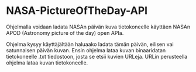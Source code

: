 # NASA-PictureOfTheDay-API

Ohjelmalla voidaan ladata NASAn päivän kuva tietokoneelle käyttäen NASAn APOD (Astronomy picture of the day) open APIa.

Ohjelma kysyy käyttäjältään haluaako ladata tämän päivän, eilisen vai satunnaisen päivän kuvan.
Ensin ohjelma lataa kuvan binaaridatan tietokoneelle .txt tiedostoon, josta se etsii kuvien URLeja.
URLin perusteella ohjelma lataa kuvan tietokoneelle.
